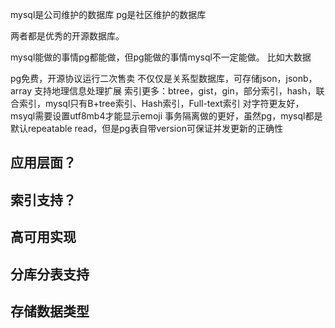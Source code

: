 mysql是公司维护的数据库
pg是社区维护的数据库

两者都是优秀的开源数据库。

mysql能做的事情pg都能做，但pg能做的事情mysql不一定能做。
比如大数据

pg免费，开源协议运行二次售卖
不仅仅是关系型数据库，可存储json，jsonb，array
支持地理信息处理扩展
索引更多：btree，gist，gin，部分索引，hash，联合索引，mysql只有B+tree索引、Hash索引，Full-text索引
对字符更友好，msyql需要设置utf8mb4才能显示emoji
事务隔离做的更好，虽然pg，mysql都是默认repeatable read，但是pg表自带version可保证并发更新的正确性

## 应用层面？

## 索引支持？

## 高可用实现

## 分库分表支持

## 存储数据类型